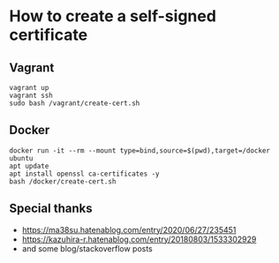 # How to create a self-signed certificate

## Vagrant

```
vagrant up
vagrant ssh
sudo bash /vagrant/create-cert.sh
```

## Docker

```
docker run -it --rm --mount type=bind,source=$(pwd),target=/docker ubuntu
apt update
apt install openssl ca-certificates -y
bash /docker/create-cert.sh
```

## Special thanks

- https://ma38su.hatenablog.com/entry/2020/06/27/235451
- https://kazuhira-r.hatenablog.com/entry/20180803/1533302929
- and some blog/stackoverflow posts
